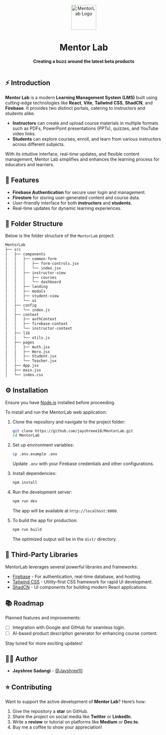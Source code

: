 <p align="center">
  <a href="https://github.com/iamsahebgiri/betabuzz">
    <img alt="MentorLab Logo" height="80" src="https://github.com/user-attachments/assets/8e22fe9c-9c46-487e-a3a2-37563a9ddbdf">
  </a>
</p>

<h1 align="center">Mentor Lab</h1>

<div align="center">
  <strong>Creating a buzz around the latest beta products</strong>
</div>

<br />

## ⚡️ Introduction

**Mentor Lab** is a modern **Learning Management System (LMS)** built using cutting-edge technologies like **React**, **Vite**, **Tailwind CSS**, **ShadCN**, and **Firebase**. It provides two distinct portals, catering to instructors and students alike.

- **Instructors** can create and upload course materials in multiple formats such as PDFs, PowerPoint presentations (PPTs), quizzes, and YouTube video links.
- **Students** can explore courses, enroll, and learn from various instructors across different subjects.

With its intuitive interface, real-time updates, and flexible content management, Mentor Lab simplifies and enhances the learning process for educators and learners.

## 🎯 Features

- **Firebase Authentication** for secure user login and management.
- **Firestore** for storing user-generated content and course data.
- User-friendly interface for both **instructors** and **students**.
- Real-time updates for dynamic learning experiences.

## 📁 Folder Structure

Below is the folder structure of the `MentorLab` project:

```sh
MentorLab
├── src
│   ├── components
│   │   ├── common-form
│   │   │   ├── form-controls.jsx
│   │   │   └── index.jsx
│   │   ├── instructor-view
│   │   │   ├── courses
│   │   │   └── dashboard
│   │   ├── landing
│   │   ├── modals
│   │   ├── student-view
│   │   └── ui
│   ├── config
│   │   └── index.js
│   ├── context
│   │   ├── authContext
│   │   ├── firebase-context
│   │   └── instructor-context
│   ├── lib
│   │   └── utils.js
│   ├── pages
│   │   ├── Auth.jsx
│   │   ├── Hero.jsx
│   │   ├── Student.jsx
│   │   └── Teacher.jsx
│   ├── App.jsx
│   ├── main.jsx
│   └── index.css
```

## ⚙️ Installation

Ensure you have [Node.js](https://nodejs.org/en/download/) installed before proceeding.

To install and run the MentorLab web application:

1. Clone the repository and navigate to the project folder:

   ```bash
   git clone https://github.com/jayshreee10/MentorLab.git
   cd MentorLab
   ```

2. Set up environment variables:

   ```bash
   cp .env.example .env
   ```

   Update `.env` with your Firebase credentials and other configurations.

3. Install dependencies:

   ```bash
   npm install
   ```

4. Run the development server:

   ```bash
   npm run dev
   ```

   The app will be available at `http://localhost:8000`.

5. To build the app for production:

   ```bash
   npm run build
   ```

   The optimized output will be in the `dist/` directory.

## 🌱 Third-Party Libraries

MentorLab leverages several powerful libraries and frameworks:

- [Firebase](https://console.firebase.google.com) - For authentication, real-time database, and hosting.
- [Tailwind CSS](https://tailwindcss.com/docs/installation) - Utility-first CSS framework for rapid UI development.
- [ShadCN](https://ui.shadcn.com/docs/installation/vite) - UI components for building modern React applications.

## 📚 Roadmap

Planned features and improvements:

- [ ] Integration with Google and GitHub for seamless login.
- [ ] AI-based product description generator for enhancing course content.

Stay tuned for more exciting updates!

## 👨‍💻 Author

- **Jayshree Sadangi** - [@Jayshree10](https://github.com/jayshreee10)

## ⭐️ Contributing

Want to support the active development of **Mentor Lab**? Here’s how:

1. Give the repository a **star** on GitHub.
2. Share the project on social media like **Twitter** or **LinkedIn**.
3. Write a **review** or tutorial on platforms like **Medium** or **Dev.to**.
4. Buy me a coffee to show your appreciation!
